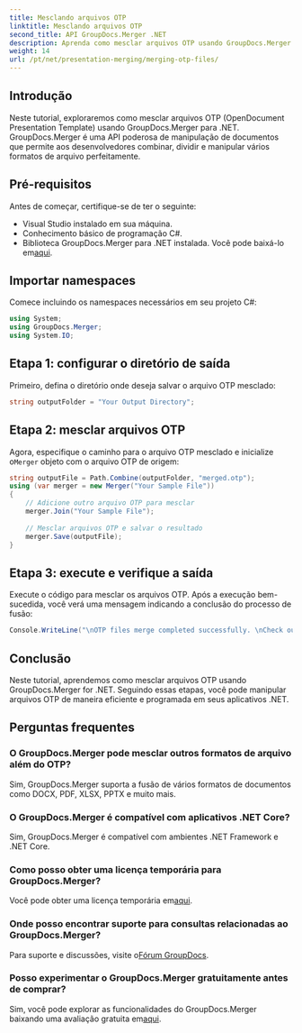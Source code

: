 ```yaml
---
title: Mesclando arquivos OTP
linktitle: Mesclando arquivos OTP
second_title: API GroupDocs.Merger .NET
description: Aprenda como mesclar arquivos OTP usando GroupDocs.Merger for .NET. Este guia passo a passo orientará você durante o processo perfeitamente.
weight: 14
url: /pt/net/presentation-merging/merging-otp-files/
---
```

## Introdução
Neste tutorial, exploraremos como mesclar arquivos OTP (OpenDocument Presentation Template) usando GroupDocs.Merger para .NET. GroupDocs.Merger é uma API poderosa de manipulação de documentos que permite aos desenvolvedores combinar, dividir e manipular vários formatos de arquivo perfeitamente.
## Pré-requisitos
Antes de começar, certifique-se de ter o seguinte:
- Visual Studio instalado em sua máquina.
- Conhecimento básico de programação C#.
-  Biblioteca GroupDocs.Merger para .NET instalada. Você pode baixá-lo em[aqui](https://releases.groupdocs.com/merger/net/).

## Importar namespaces
Comece incluindo os namespaces necessários em seu projeto C#:
```csharp
using System; 
using GroupDocs.Merger;
using System.IO;
```
## Etapa 1: configurar o diretório de saída
Primeiro, defina o diretório onde deseja salvar o arquivo OTP mesclado:
```csharp
string outputFolder = "Your Output Directory";
```
## Etapa 2: mesclar arquivos OTP
 Agora, especifique o caminho para o arquivo OTP mesclado e inicialize o`Merger` objeto com o arquivo OTP de origem:
```csharp
string outputFile = Path.Combine(outputFolder, "merged.otp");
using (var merger = new Merger("Your Sample File"))
{
    // Adicione outro arquivo OTP para mesclar
    merger.Join("Your Sample File");
    
    // Mesclar arquivos OTP e salvar o resultado
    merger.Save(outputFile);
}
```
## Etapa 3: execute e verifique a saída
Execute o código para mesclar os arquivos OTP. Após a execução bem-sucedida, você verá uma mensagem indicando a conclusão do processo de fusão:
```csharp
Console.WriteLine("\nOTP files merge completed successfully. \nCheck output in {0}", outputFolder);
```

## Conclusão
Neste tutorial, aprendemos como mesclar arquivos OTP usando GroupDocs.Merger for .NET. Seguindo essas etapas, você pode manipular arquivos OTP de maneira eficiente e programada em seus aplicativos .NET.

## Perguntas frequentes
### O GroupDocs.Merger pode mesclar outros formatos de arquivo além do OTP?
Sim, GroupDocs.Merger suporta a fusão de vários formatos de documentos como DOCX, PDF, XLSX, PPTX e muito mais.
### O GroupDocs.Merger é compatível com aplicativos .NET Core?
Sim, GroupDocs.Merger é compatível com ambientes .NET Framework e .NET Core.
### Como posso obter uma licença temporária para GroupDocs.Merger?
 Você pode obter uma licença temporária em[aqui](https://purchase.groupdocs.com/temporary-license/).
### Onde posso encontrar suporte para consultas relacionadas ao GroupDocs.Merger?
 Para suporte e discussões, visite o[Fórum GroupDocs](https://forum.groupdocs.com/c/merger/32).
### Posso experimentar o GroupDocs.Merger gratuitamente antes de comprar?
 Sim, você pode explorar as funcionalidades do GroupDocs.Merger baixando uma avaliação gratuita em[aqui](https://releases.groupdocs.com/).